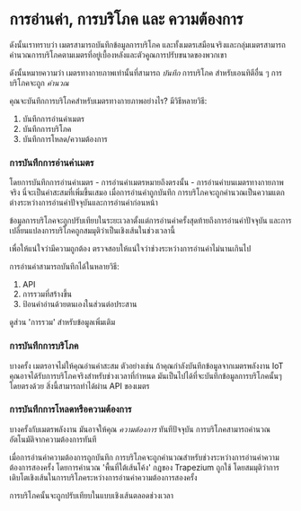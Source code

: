 # การอ่านค่า, การบริโภค และ ความต้องการ

ดังนั้นเราทราบว่า เมตรสามารถบันทึกข้อมูลการบริโภค และทั้งเมตรเสมือนจริงและกลุ่มเมตรสามารถคำนวณการบริโภคตามเมตรที่อยู่เบื้องหลังและตัวคูณการปรับขนาดของพวกเขา

ดังนั้นหมายความว่า เมตรทางกายภาพเท่านั้นที่สามารถ _บันทึก_ การบริโภค สำหรับเอนทิตีอื่น ๆ การบริโภคจะถูก _คำนวณ_

คุณจะบันทึกการบริโภคสำหรับเมตรทางกายภาพอย่างไร? มีวิธีหลายวิธี:

1. บันทึกการอ่านค่าเมตร
2. บันทึกการบริโภค
3. บันทึกการโหลด/ความต้องการ

### การบันทึกการอ่านค่าเมตร

โดยการบันทึกการอ่านค่าเมตร - การอ่านค่าเมตรหมายถึงตรงนั้น - การอ่านค่าบนเมตรทางกายภาพจริง นี่จะเป็นค่าสะสมที่เพิ่มขึ้นเสมอ เมื่อการอ่านค่าถูกบันทึก การบริโภคจะถูกคำนวณเป็นความแตกต่างระหว่างการอ่านค่าปัจจุบันและการอ่านค่าก่อนหน้า

ข้อมูลการบริโภคจะถูกปรับเทียบในระยะเวลาตั้งแต่การอ่านค่าครั้งสุดท้ายถึงการอ่านค่าปัจจุบัน และการเปลี่ยนแปลงการบริโภคถูกสมมุติว่าเป็นเชิงเส้นในช่วงเวลานี้

เพื่อให้แน่ใจว่ามีความถูกต้อง ตรวจสอบให้แน่ใจว่าช่วงระหว่างการอ่านค่าไม่นานเกินไป

การอ่านค่าสามารถบันทึกได้ในหลายวิธี:

1. API
2. การรวมที่สร้างขึ้น
3. ป้อนค่าอ่านด้วยตนเองในส่วนต่อประสาน

ดูส่วน 'การรวม' สำหรับข้อมูลเพิ่มเติม

### การบันทึกการบริโภค

บางครั้ง เมตรอาจไม่ให้คุณอ่านค่าสะสม ตัวอย่างเช่น ถ้าคุณกำลังบันทึกข้อมูลจากเมตรพลังงาน IoT คุณอาจได้รับการบริโภคจริงสำหรับช่วงเวลาที่กำหนด มันเป็นไปได้ที่จะบันทึกข้อมูลการบริโภคนั้นๆ โดยตรงด้วย สิ่งนี้สามารถทำได้ผ่าน API ของเมตร

### การบันทึกการโหลดหรือความต้องการ

บางครั้งกับเมตรพลังงาน มันอาจให้คุณ _ความต้องการ_ ทันทีปัจจุบัน การบริโภคสามารถคำนวณอัตโนมัติจากความต้องการทันที

เมื่อการอ่านค่าความต้องการถูกบันทึก การบริโภคจะถูกคำนวณสำหรับช่วงระหว่างการอ่านค่าความต้องการสองครั้ง โดยการคำนวณ 'พื้นที่ใต้เส้นโค้ง' กฎของ Trapezium ถูกใช้ โดยสมมุติว่าการเติบโตเชิงเส้นในการบริโภคระหว่างการอ่านค่าความต้องการสองครั้ง

การบริโภคนั้นจะถูกปรับเทียบในแบบเชิงเส้นตลอดช่วงเวลา